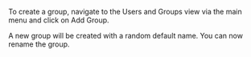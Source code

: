 To create a group, navigate to the Users and Groups view via the main menu and click on Add Group.

A new group will be created with a random default name. You can now rename the group.
